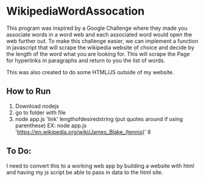 # WikipediaWordAssocation
This program was inspired by a Google Challenge where they made you associate words in a word web and each associated word would open the web further out. To make this challenge easier, we can implement a function in javascript that will scrape the wikipedia website of choice and decide by the length of the word what you are looking for. This will scrape the Page for hyperlinks in paragraphs and return to you the list of words.


This was also created to do some HTML/JS outside of my website.

## How to Run
1. Download nodejs
2. go to folder with file
3. node app.js 'link' lengthofdesiredstring (put quotes around if using parenthese) 
EX: node app.js 'https://en.wikipedia.org/wiki/James_Blake_(tennis)' 8

## To Do:
I need to convert this to a working web app by building a website with html and having my js script be able to pass in data to the html site. 
